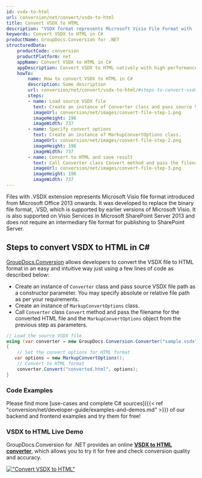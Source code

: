 ```yaml
---
id: vsdx-to-html
url: conversion/net/convert/vsdx-to-html
title: Convert VSDX to HTML
description: "VSDX format represents Microsoft Visio File Format with .vsdx extension. Learn how to convert VSDX to HTML file programmatically in C# language using GroupDocs.Conversion for .NET library."
keywords: Convert VSDX to HTML in C#
productName: GroupDocs.Conversion for .NET
structuredData:
    productCode: conversion
    productPlatform: net
    appName: Convert VSDX to HTML in C#
    appDescription: Convert VSDX to HTML natively with high performance using C# language and server side GroupDocs.Conversion for .NET APIs, without the use of any software like Microsoft or Open Office.
    howTo:
        name: How to convert VSDX to HTML in C# 
        description: Some description
        url: conversion/net/convert/vsdx-to-html/#steps-to-convert-vsdx-to-html-in-c
        steps:
        - name: Load source VSDX file 
          text: Create an instance of Converter class and pass source VSDX file path as a constructor parameter. You may specify absolute or relative file path as per your requirements. 
          imageUrl: conversion/net/images/convert-file-step-1.png
          imageHeight: 196
          imageWidth: 737
        - name: Specify convert options 
          text: Create an instance of MarkupConvertOptions class.
          imageUrl: conversion/net/images/convert-file-step-2.png
          imageHeight: 196
          imageWidth: 737
        - name: Convert to HTML and save result 
          text: Call Converter class Convert method and pass the filename for the converted HTML file and the MarkupConvertOptions object from the previous step as parameters.
          imageUrl: conversion/net/images/convert-file-step-3.png
          imageHeight: 196
          imageWidth: 737
---
```


Files with .VSDX extension represents Microsoft Visio file format introduced from Microsoft Office 2013 onwards. It was developed to replace the binary file format, .VSD, which is supported by earlier versions of Microsoft Visio. It is also supported on Visio Services in Microsoft SharePoint Server 2013 and does not require an intermediary file format for publishing to SharePoint Server.

## Steps to convert VSDX to HTML in C#

[GroupDocs.Conversion](https://products.groupdocs.com/conversion/net) allows developers to convert the VSDX file to HTML format in an easy and intuitive way just using a few lines of code as described below:

* Create an instance of `Converter` class and pass source VSDX file path as a constructor parameter. You may specify absolute or relative file path as per your requirements. 
* Create an instance of `MarkupConvertOptions` class.
* Call `Converter` class `Convert` method and pass the filename for the converted HTML file and the `MarkupConvertOptions` object from the previous step as parameters.

```csharp
// Load the source VSDX file
using (var converter = new GroupDocs.Conversion.Converter("sample.vsdx"))
{
    // Set the convert options for HTML format
   var options = new MarkupConvertOptions();
    // Convert to HTML format
    converter.Convert("converted.html", options);
}
```

### Code Examples

Please find more [use-cases and complete C# sources]({{< ref "conversion/net/developer-guide/examples-and-demos.md" >}}) of our backend and frontend examples and try them for free!

### VSDX to HTML Live Demo

GroupDocs.Conversion for .NET provides an online [**VSDX to HTML converter**](https://products.groupdocs.app/conversion/vsdx-to-html), which allows you to try it for free and check conversion quality and accuracy.

[!["Convert VSDX to HTML"](conversion/net/images/convert-to-html/convert-vsdx-to-html.png)](https://products.groupdocs.app/conversion/vsdx-to-html)
